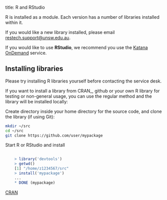 title: R and RStudio

R is installed as a module. Each version has a number of libraries installed 
within it.

If you would like a new library installed, please email [restech.support@unsw.edu.au](mailto:restech.support@unsw.edu.au).

If you would like to use **RStudio**, we recommend you use the [Katana OnDemand](../using_katana/ondemand.md) service.

## Installing libraries

Please try installing R libraries yourself before contacting the service desk. 

If you want to install a library from CRAN_, github or your own R library for 
testing or non-general usage, you can use the regular method and the library 
will be installed locally:

Create directory inside your home directory for the source code, and clone the library (if using Git):

``` bash
mkdir ~/src
cd ~/src
git clone https://github.com/user/mypackage 
```

Start R or RStudio and install 

``` r
    
    > library('devtools')
    > getwd()
    [1] "/home/z1234567/src"
    > install('mypackage')
    ...
    * DONE (mypackage)
```

[CRAN](https://cran.r-project.org/web/packages/index.html)

